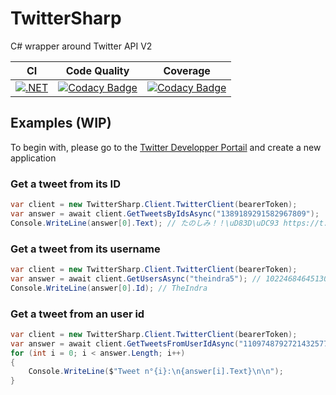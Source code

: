 # TwitterSharp
C# wrapper around Twitter API V2

| CI | Code Quality | Coverage |
| -- | ------------ | -------- |
| [![.NET](https://github.com/Xwilarg/TwitterSharp/actions/workflows/ci.yml/badge.svg)](https://github.com/Xwilarg/TwitterSharp/actions/workflows/ci.yml) | [![Codacy Badge](https://app.codacy.com/project/badge/Grade/726fd5c6287644d48807fcf03a18d868)](https://www.codacy.com/gh/Xwilarg/TwitterSharp/dashboard?utm_source=github.com&amp;utm_medium=referral&amp;utm_content=Xwilarg/TwitterSharp&amp;utm_campaign=Badge_Grade) | [![Codacy Badge](https://app.codacy.com/project/badge/Coverage/726fd5c6287644d48807fcf03a18d868)](https://www.codacy.com/gh/Xwilarg/TwitterSharp/dashboard?utm_source=github.com&utm_medium=referral&utm_content=Xwilarg/TwitterSharp&utm_campaign=Badge_Coverage) |

## Examples (WIP)

To begin with, please go to the [Twitter Developper Portail](https://developer.twitter.com/) and create a new application

### Get a tweet from its ID
```cs
var client = new TwitterSharp.Client.TwitterClient(bearerToken);
var answer = await client.GetTweetsByIdsAsync("1389189291582967809");
Console.WriteLine(answer[0].Text); // たのしみ！！\uD83D\uDC93 https://t.co/DgBYVYr9lN
```

### Get a tweet from its username
```cs
var client = new TwitterSharp.Client.TwitterClient(bearerToken);
var answer = await client.GetUsersAsync("theindra5"); // 1022468464513089536
Console.WriteLine(answer[0].Id); // TheIndra
```

### Get a tweet from an user id
```cs
var client = new TwitterSharp.Client.TwitterClient(bearerToken);
var answer = await client.GetTweetsFromUserIdAsync("1109748792721432577"); // You can get the id using GetUsersAsync
for (int i = 0; i < answer.Length; i++)
{
    Console.WriteLine($"Tweet n°{i}:\n{answer[i].Text}\n\n");
}
```

